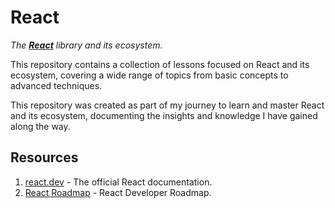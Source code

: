 # React

_The [**React**](./mds/react/README.md) library and its ecosystem._

This repository contains a collection of lessons focused on React and its ecosystem, covering a wide range of topics from basic concepts to advanced techniques.

This repository was created as part of my journey to learn and master React and its ecosystem, documenting the insights and knowledge I have gained along the way.

## Resources

1. [react.dev](https://react.dev/) - The official React documentation.
2. [React Roadmap](https://roadmap.sh/react) - React Developer Roadmap.
